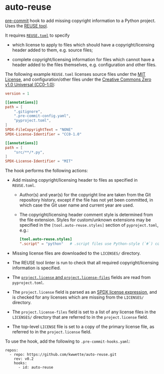 # auto-reuse

[pre-commit] hook to add missing copyright information to a Python project. Uses
the [REUSE tool].

It requires [`REUSE.toml`][REUSE.toml] to specify

* which license to apply to files which should have a copyright/licensing header
  added to them, e.g. source files;

* complete copyright/licensing information for files which cannot have a header
  added to the files themselves, e.g. configuration and other files.

The following example `REUSE.toml` licenses source files under the [MIT
License], and configuration/other files under the [Creative Commons Zero v1.0
Universal (CC0-1.0)][CC0-1.0 License]:

```toml
version = 1

[[annotations]]
path = [
    ".gitignore",
    ".pre-commit-config.yaml",
    "pyproject.toml",
]
SPDX-FileCopyrightText = "NONE"
SPDX-License-Identifier = "CC0-1.0"

[[annotations]]
path = [
    "src/**/*.py",
]
SPDX-License-Identifier = "MIT"
```

The hook performs the following actions:

* Add missing copyright/licensing header to files as specified in `REUSE.toml`.

  * Author(s) and year(s) for the copyright line are taken from the Git
    repository history, except if the file has not yet been committed, in which
    case the Git user name and current year are used.

  * The copyright/licensing header comment style is determined from the file
    extension. Styles for custom/unknown extensions may be specified in the
    `[tool.auto-reuse.styles]` section of `pyproject.toml`, e.g.:
    ```toml
    [tool.auto-reuse.styles]
    ".script" = "python"   # .script files use Python-style (`#`) comments
    ```

* Missing license files are downloaded to the `LICENSES/` directory.

* The REUSE tool linter is run to check that all required copyright/licensing
  information is specified.

* The [`project.license` and `project.license-files`][license-and-license-files]
  fields are read from `pyproject.toml`.

* The `project.license` field is parsed as an [SPDX license expression], and is
  checked for any licenses which are missing from the `LICENSES/` directory.

* The `project.license-files` field is set to a list of any license files in the
  `LICENSES/` directory that are referred to in the `project.license` field.

* The top-level `LICENSE` file is set to a copy of the primary license file, as
  referred to in the `project.license` field.

To use the hook, add the following to `.pre-commit-hooks.yaml`:

```
repos:
  - repo: https://github.com/kwwette/auto-reuse.git
    rev: v0.2
    hooks:
      - id: auto-reuse
```

[pre-commit]:                   https://pre-commit.com/
[REUSE tool]:                   https://reuse.software/dev/#tool
[REUSE.toml]:                   https://reuse.software/spec-3.3/#reusetoml
[MIT License]:                  https://spdx.org/licenses/MIT.html
[CC0-1.0 License]:              https://spdx.org/licenses/CC0-1.0.html
[license-and-license-files]:    https://packaging.python.org/en/latest/guides/writing-pyproject-toml/#license-and-license-files
[SPDX license expression]:      https://packaging.python.org/en/latest/glossary/#term-License-Expression
